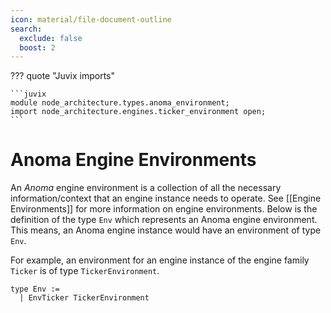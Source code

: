 ```yaml
---
icon: material/file-document-outline
search:
  exclude: false
  boost: 2
---
```


??? quote "Juvix imports"

    ```juvix
    module node_architecture.types.anoma_environment;
    import node_architecture.engines.ticker_environment open;
    ```

# Anoma Engine Environments

An _Anoma_ engine environment is a collection of all the necessary
information/context that an engine instance needs to operate.
See [[Engine Environments]] for more information on engine environments.
Below is the definition of the type `Env` which represents an Anoma engine
environment. This means, an Anoma engine instance would have an environment of
type `Env`. 

For example, an environment for an engine instance of the engine family `Ticker`
is of type `TickerEnvironment`.

```juvix
type Env :=
  | EnvTicker TickerEnvironment
```
